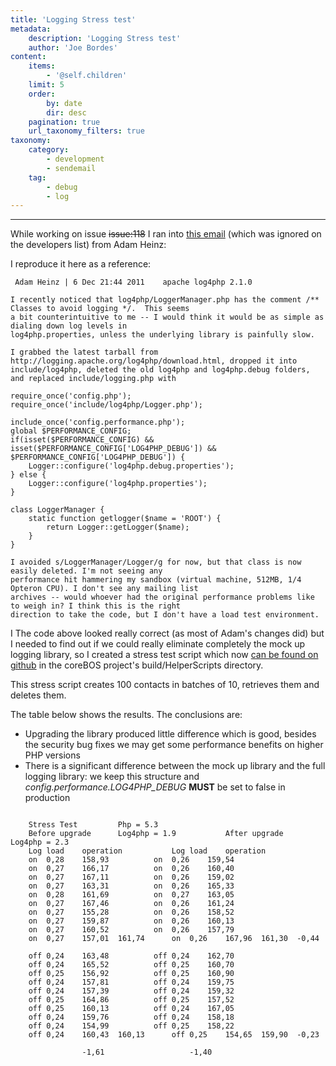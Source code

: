 ```yaml
---
title: 'Logging Stress test'
metadata:
    description: 'Logging Stress test'
    author: 'Joe Bordes'
content:
    items:
        - '@self.children'
    limit: 5
    order:
        by: date
        dir: desc
    pagination: true
    url_taxonomy_filters: true
taxonomy:
    category:
        - development
        - sendemail
    tag:
        - debug
        - log
---
```

---
While working on issue ~~issue:118~~ I ran into [this email](http://permalink.gmane.org/gmane.comp.web.vtigercrm.devel/5131)
(which was ignored on the developers list) from Adam Heinz:

I reproduce it here as a reference:

```
 Adam Heinz | 6 Dec 21:44 2011    apache log4php 2.1.0

I recently noticed that log4php/LoggerManager.php has the comment /** Classes to avoid logging */.  This seems
a bit counterintuitive to me -- I would think it would be as simple as dialing down log levels in
log4php.properties, unless the underlying library is painfully slow.

I grabbed the latest tarball from http://logging.apache.org/log4php/download.html, dropped it into
include/log4php, deleted the old log4php and log4php.debug folders, and replaced include/logging.php with

require_once('config.php');
require_once('include/log4php/Logger.php');

include_once('config.performance.php');
global $PERFORMANCE_CONFIG;
if(isset($PERFORMANCE_CONFIG) && isset($PERFORMANCE_CONFIG['LOG4PHP_DEBUG']) && $PERFORMANCE_CONFIG['LOG4PHP_DEBUG']) {
	Logger::configure('log4php.debug.properties');
} else {
	Logger::configure('log4php.properties');
}

class LoggerManager {
	static function getlogger($name = 'ROOT') {
		return Logger::getLogger($name);
	}
}

I avoided s/LoggerManager/Logger/g for now, but that class is now easily deleted. I'm not seeing any
performance hit hammering my sandbox (virtual machine, 512MB, 1/4 Opteron CPU). I don't see any mailing list
archives -- would whoever had the original performance problems like to weigh in? I think this is the right
direction to take the code, but I don't have a load test environment.
```
I
The code above looked really correct (as most of Adam's changes did) but
I needed to find out if we could really eliminate completely the mock up
logging library, so I created a stress test script which now [can be found on github](https://github.com/tsolucio/corebos/blob/master/build/HelperScripts/stressTest.php)
in the coreBOS project's build/HelperScripts directory.

This stress script creates 100 contacts in batches of 10, retrieves them
and deletes them.

The table below shows the results. The conclusions are:

-   Upgrading the library produced little difference which is good,
    besides the security bug fixes we may get some performance benefits
    on higher PHP versions
-   There is a significant difference between the mock up library and
    the full logging library: we keep this structure and
    *config.performance.LOG4PHP\_DEBUG* **MUST** be set to false in
    production

```

    Stress Test         Php = 5.3                       
    Before upgrade      Log4php = 1.9           After upgrade       Log4php = 2.3       
    Log load    operation           Log load    operation       
    on  0,28    158,93          on  0,26    159,54      
    on  0,27    166,17          on  0,26    160,40      
    on  0,27    167,11          on  0,26    159,02      
    on  0,27    163,31          on  0,26    165,33      
    on  0,28    161,69          on  0,27    163,05      
    on  0,27    167,46          on  0,26    161,24      
    on  0,27    155,28          on  0,26    158,52      
    on  0,27    159,87          on  0,26    160,13      
    on  0,27    160,52          on  0,26    157,79      
    on  0,27    157,01  161,74      on  0,26    167,96  161,30  -0,44
                                        
    off 0,24    163,48          off 0,24    162,70      
    off 0,24    165,52          off 0,25    160,70      
    off 0,25    156,92          off 0,25    160,90      
    off 0,24    157,81          off 0,24    159,75      
    off 0,24    157,39          off 0,24    159,32      
    off 0,25    164,86          off 0,25    157,52      
    off 0,25    160,13          off 0,24    167,05      
    off 0,24    159,76          off 0,24    158,18      
    off 0,24    154,99          off 0,25    158,22      
    off 0,24    160,43  160,13      off 0,25    154,65  159,90  -0,23
                                        
                -1,61                   -1,40   
```
